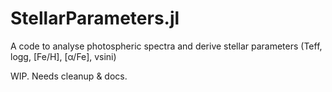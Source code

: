 # StellarParameters.jl
A code to analyse photospheric spectra and derive stellar parameters (Teff, logg, [Fe/H], [α/Fe], vsini)

WIP. Needs cleanup & docs.

